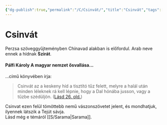 ```yaml
---
{"dg-publish":true,"permalink":"/C/Csinvát/","title":"Csinvát","tags":["dg_uploaded"],"created":"2023-10-14T06:58","updated":"2023-11-17T05:27"}
---
```



# Csinvát

Perzsa szöveggyűjteményben Chínavad alakban is előfordul. Arab neve ennek a hídnak **Szirát**.  

#### Pálfi Károly A magyar nemzet ősvallása...  

...című könyvében írja:  
> Csinvát az a keskeny híd a tisztító tűz felett, melyre a halál után minden léleknek rá kell lépnie, hogy a Dal hónába jusson, vagy a tűzbe szédüljön. ([Lásd 26. old.](zotero://open-pdf/library/items/QVETUTRJ?page=26&annotation=7RNIMHTX))  

Csinvat ezen felül tömöttebb nemű vászonszövetet jelent, és mondhatjuk, ilyennek látszik a Tejút sávja.  
Lásd még e témáról [[S/Sarama\|Sarama]].  